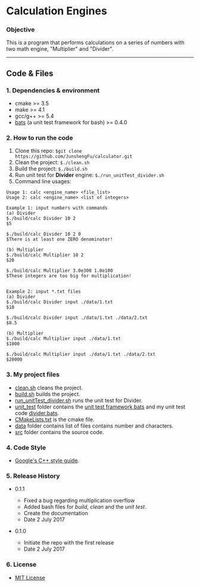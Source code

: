 # Calculation Engines

### Objective
This is a program that performs calculations on a series of numbers with two math engine, 
"Multiplier" and "Divider".


---

## Code & Files
### 1. Dependencies & environment

* cmake >= 3.5
* make >= 4.1
* gcc/g++ >= 5.4
* [bats](https://github.com/sstephenson/bats) (a unit test framework for bash) >= 0.4.0
   

### 2. How to run the code

1. Clone this repo: `$git clone https://github.com/JunshengFu/calculator.git`
2. Clean the project: `$./clean.sh`
3. Build the project: `$./build.sh` 
4. Run unit test for **Divider** engine: `$./run_unitTest_divider.sh`
5. Command line usages:
 
```
Usage 1: calc <engine_name> <file_list>
Usage 2: calc <engine_name> <list of integers>

Example 1: input numbers with commands
(a) Divider
$./build/calc Divider 10 2
$5

$./build/calc Divider 10 2 0
$There is at least one ZERO denominator!

(b) Multiplier
$./build/calc Multiplier 10 2
$20

$./build/calc Multiplier 3.0e300 1.0e100
$These integers are too big for multiplication!


Example 2: input *.txt files
(a) Divider
$./build/calc Divider input ./data/1.txt
$10

$./build/calc Divider input ./data/1.txt ./data/2.txt
$0.5

(b) Multiplier
$./build/calc Multiplier input ./data/1.txt
$1000

$./build/calc Multiplier input ./data/1.txt ./data/2.txt
$20000

```


### 3. My project files 

* [clean.sh](clean.sh) cleans the project.
* [build.sh](build.sh) builds the project.
* [run_unitTest_divider.sh](run_unitTest_divider.sh) runs the unit test for Divider.
* [unit_test](unit_test) folder contains the [unit test framework bats](https://github.com/sstephenson/bats) and 
my unit test code [divider.bats](unit_test/divider.bats). 
* [CMakeLists.txt](CMakeLists.txt) is the cmake file.
* [data](data) folder contains list of files contains number and characters.
* [src](src) folder contains the source code.


### 4. Code Style

* [Google's C++ style guide](https://google.github.io/styleguide/cppguide.html).


### 5. Release History

* 0.1.1
    * Fixed a bug regarding multiplication overflow
    * Added bash files for _build_, _clean_ and the _unit test_.
    * Create the documentation
    * Date 2 July 2017

* 0.1.0
    * Initiate the repo with the first release 
    * Date 2 July 2017

### 6. License

* [MIT License](https://opensource.org/licenses/MIT)

